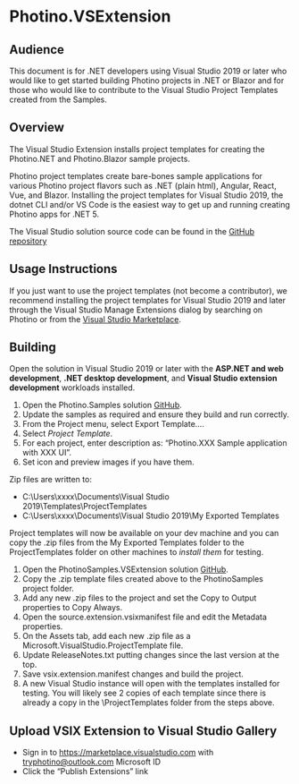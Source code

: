 # Photino.VSExtension

## Audience
This document is for .NET developers using Visual Studio 2019 or later who would like to get started building Photino projects in .NET or Blazor and for those who would like to contribute to the Visual Studio Project Templates created from the Samples.

## Overview
The Visual Studio Extension installs project templates for creating the Photino.NET and Photino.Blazor sample projects.

Photino project templates create bare-bones sample applications for various Photino project flavors such as .NET (plain html), Angular, React, Vue, and Blazor. Installing the project templates for Visual Studio 2019, the dotnet CLI and/or VS Code is the easiest way to get up and running creating Photino apps for .NET 5.

The Visual Studio solution source code can be found in the [GitHub repository]( https://github.com/tryphotino/photino.VSExtension )

## Usage Instructions 
If you just want to use the project templates (not become a contributor), we recommend installing the project templates for Visual Studio 2019 and later through the Visual Studio Manage Extensions dialog by searching on Photino or from the [Visual Studio Marketplace]( https://marketplace.visualstudio.com/items?itemName=TryPhotino.PhotinoSamplesVSExtension ).

## Building
Open the solution in Visual Studio 2019 or later with the **ASP.NET and web development**, **.NET desktop development**, and **Visual Studio extension development** workloads installed.

1.	Open the Photino.Samples solution [GitHub]( https://github.com/tryphotino/photino.Samples ).
2.	Update the samples as required and ensure they build and run correctly.
3.	From the Project menu, select Export Template…. 
4.  Select *Project Template*.
5.	For each project, enter description as: “Photino.XXX Sample application with XXX UI”.
6.	Set icon and preview images if you have them.

Zip files are written to:
* C:\Users\xxxx\Documents\Visual Studio 2019\Templates\ProjectTemplates
* C:\Users\xxxx\Documents\Visual Studio 2019\My Exported Templates

Project templates will now be available on your dev machine and you can copy the .zip files from the My Exported Templates folder to the ProjectTemplates folder on other machines to *install them* for testing.

1.	Open the PhotinoSamples.VSExtension solution [GitHub]( https://github.com/tryphotino/PhotinoSamples.VSExtension ).
2.	Copy the .zip template files created above to the PhotinoSamples project folder.
3.	Add any new .zip files to the project and set the Copy to Output properties to Copy Always.
4.	Open the source.extension.vsixmanifest file and edit the Metadata properties.
5.	On the Assets tab, add each new .zip file as a Microsoft.VisualStudio.ProjectTemplate file.
6.	Update ReleaseNotes.txt putting changes since the last version at the top.
7.	Save vsix.extension.manifest changes and build the project.
8.	A new Visual Studio instance will open with the templates installed for testing. You will likely see 2 copies of each template since there is already a copy in the \ProjectTemplates folder from the steps above.

## Upload VSIX Extension to Visual Studio Gallery
* Sign in to https://marketplace.visualstudio.com with tryphotino@outlook.com Microsoft ID
* Click the “Publish Extensions” link



